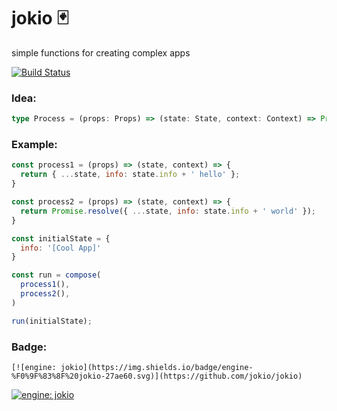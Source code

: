 # jokio 🃏

simple functions for creating complex apps 

[![Build Status](https://travis-ci.org/jokio/jokio.svg?branch=master)](https://travis-ci.org/jokio/jokio)

### Idea:
```ts
type Process = (props: Props) => (state: State, context: Context) => Promise<State>
```

### Example:
```js
const process1 = (props) => (state, context) => {
  return { ...state, info: state.info + ' hello' };
}

const process2 = (props) => (state, context) => {
  return Promise.resolve({ ...state, info: state.info + ' world' });
}

const initialState = {
  info: '[Cool App]'
}

const run = compose(
  process1(),
  process2(),
)

run(initialState);
```

### Badge:
```
[![engine: jokio](https://img.shields.io/badge/engine-%F0%9F%83%8F%20jokio-27ae60.svg)](https://github.com/jokio/jokio)
```
[![engine: jokio](https://img.shields.io/badge/engine-%F0%9F%83%8F%20jokio-27ae60.svg)](https://github.com/jokio/jokio)
